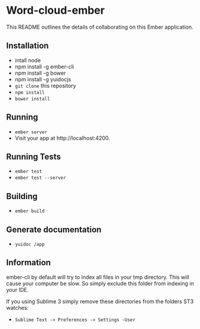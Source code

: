 # Word-cloud-ember

This README outlines the details of collaborating on this Ember application.

## Installation

* intall node
* npm install -g ember-cli
* npm install -g bower
* npm install -g yuidocjs
* `git clone` this repository
* `npm install`
* `bower install`

## Running

* `ember server`
* Visit your app at http://localhost:4200.

## Running Tests

* `ember test`
* `ember test --server`

## Building

* `ember build`

## Generate documentation

* `yuidoc /app`

## Information

ember-cli by default will try to index all files in your tmp directory. This will cause your computer be slow. So simply exclude this folder from indexing in your IDE.

If you using Sublime 3 simply remove these directories from the folders ST3 watches:

* `Sublime Text -> Preferences -> Settings -User `

